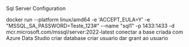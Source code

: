 Sql Server Configuration

docker run --platform linux/amd64 -e 'ACCEPT_EULA=Y' -e "MSSQL_SA_PASSWORD=Teste_123#" --name "sql1" -p 1433:1433 -d mcr.microsoft.com/mssql/server:2022-latest
conectar a base criada com Azure Data Studio
criar database
criar usuario
dar grant ao usuario
